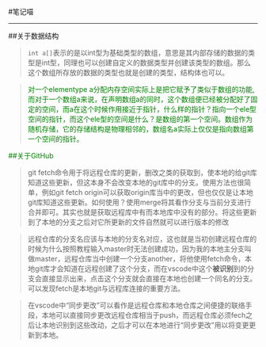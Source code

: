 #笔记喵
***
##关于数据结构

>`int a[]`表示的是以int型为基础类型的数组，意思是其内部存储的数据的类型是int型，同理也可以创建自定义的数据类型并创建该类型的数组。那么这个数组所存放的数据的类型也就是创建的类型，结构体也可以。

><font color="green">对一个elementype a分配内存空间实际上是把它赋予了类似于数组的功能,而对于一个数组a来说，在声明数组a的同时，这个数组便已经被分配好了固定的空间，而a在这个时候作用接近于指针，什么样的指针？指向一个ele型空间的指针，而这个ele型的空间是什么？是数组的第一个空间。数组作为随机存储，它的存储结构是物理相邻的，数组名a实际上仅仅是指向数组第一个空间的指针。
<font>

##关于GitHub
>git fetch命令用于将远程仓库的更新，删改之类的获取到，使本地的给git库知道这些更新，但这本身不会改变本地的git库中的分支。使用方法也很简单，例如git fetch origin可以获取origin库当中的更改，但也仅仅是让本地git库知道这些更新。如何使用？使用merge将其看作分支与当前分支进行合并即可。其实也就是获取远程库中有而本地库中没有的部分。将这些更新到了本地的分支之后对它所更新的文件自然就可以进行版本的修改


>远程仓库的分支名应该与本地的分支名对应，这也就是当初创建远程仓库的时候为什么按照教程输入master时无法创建成功，因为我的本地主分支叫做master，远程仓库当中创建一个分支another，将他使用fetch命令，本地git库才会知道在远程创建了这个分支，而在vscode中这个**被识别**到的分支会直接显示出来，点击这个分支就会直接在本地也创建一个同名的分支。可以发现fetch是本地git与远程库连接的重要方法。

>在vscode中“同步更改”可以看作是远程仓库和本地仓库之间便捷的联络手段，本地可以直接同步更改远程仓库相当于push，而远程仓库必须fech之后让本地识别到这些改动，之后才可以在本地进行“同步更改”用以将变更更新到本地。
